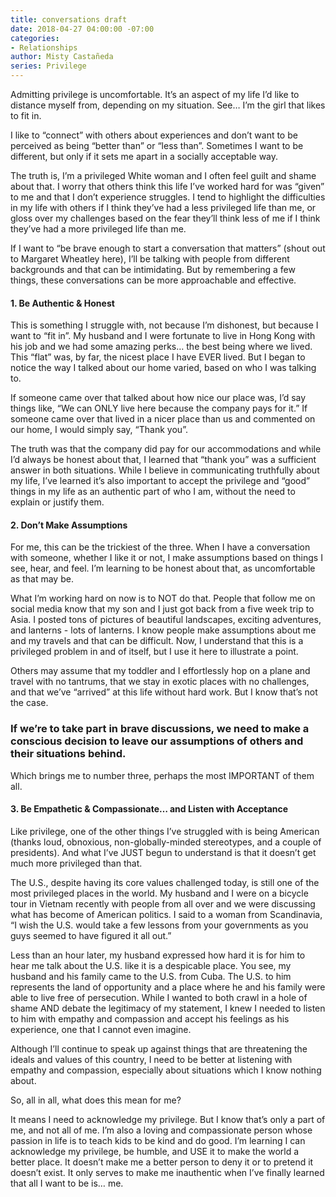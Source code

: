```yaml
---
title: conversations draft
date: 2018-04-27 04:00:00 -07:00
categories:
- Relationships
author: Misty Castañeda
series: Privilege
---
```


Admitting privilege is uncomfortable. It’s an aspect of my life I’d like to distance myself from, depending on my situation. See… I’m the girl that likes to fit in. 

I like to “connect” with others about experiences and don’t want to be perceived as being “better than” or “less than”. Sometimes I want to be different, but only if it sets me apart in a socially acceptable way.  

The truth is, I’m a privileged White woman and I often feel guilt and shame about that. I worry that others think this life I’ve worked hard for was “given” to me and that I don’t experience struggles. I tend to highlight the difficulties in my life with others if I think they’ve had a less privileged life than me, or gloss over my challenges based on the fear they’ll think less of me if I think they’ve had a more privileged life than me.  

If I want to “be brave enough to start a conversation that matters” (shout out to Margaret Wheatley here), I’ll be talking with people from different backgrounds and that can be intimidating. But by remembering a few things, these conversations can be more approachable and effective.

#### 1. Be Authentic & Honest

This is something I struggle with, not because I’m dishonest, but because I want to “fit in”. My husband and I were fortunate to live in Hong Kong with his job and we had some amazing perks… the best being where we lived. This “flat” was, by far, the nicest place I have EVER lived. But I began to notice the way I talked about our home varied, based on who I was talking to.  

If someone came over that talked about how nice our place was, I’d say things like, “We can ONLY live here because the company pays for it.” If someone came over that lived in a nicer place than us and commented on our home, I would simply say, “Thank you”.

The truth was that the company did pay for our accommodations and while I’d always be honest about that, I learned that “thank you” was a sufficient answer in both situations. While I believe in communicating truthfully about my life, I’ve learned it’s also important to accept the privilege and “good” things in my life as an authentic part of who I am, without the need to explain or justify them.

#### 2. Don’t Make Assumptions

For me, this can be the trickiest of the three. When I have a conversation with someone, whether I like it or not, I make assumptions based on things I see, hear, and feel. I’m learning to be honest about that, as uncomfortable as that may be. 

What I’m working hard on now is to NOT do that. People that follow me on social media know that my son and I just got back from a five week trip to Asia. I posted tons of pictures of beautiful landscapes, exciting adventures, and lanterns - lots of lanterns. I know people make assumptions about me and my travels and that can be difficult. Now, I understand that this is a privileged problem in and of itself, but I use it here to illustrate a point. 
 
Others may assume that my toddler and I effortlessly hop on a plane and travel with no tantrums, that we stay in exotic places with no challenges, and that we’ve “arrived” at this life without hard work.  But I know that’s not the case.

### If we’re to take part in brave discussions, we need to make a conscious decision to leave our assumptions of others and their situations behind. 

Which brings me to number three, perhaps the most IMPORTANT of them all.

#### 3. Be Empathetic & Compassionate… and Listen with Acceptance

Like privilege, one of the other things I’ve struggled with is being American (thanks loud, obnoxious, non-globally-minded stereotypes, and a couple of presidents). And what I’ve JUST begun to understand is that it doesn’t get much more privileged than that.

The U.S., despite having its core values challenged today, is still one of the most privileged places in the world. My husband and I were on a bicycle tour in Vietnam recently with people from all over and we were discussing what has become of American politics. I said to a woman from Scandinavia, “I wish the U.S. would take a few lessons from your governments as you guys seemed to have figured it all out.” 

Less than an hour later, my husband expressed how hard it is for him to hear me talk about the U.S. like it is a despicable place. You see, my husband and his family came to the U.S. from Cuba. The U.S. to him represents the land of opportunity and a place where he and his family were able to live free of persecution. While I wanted to both crawl in a hole of shame AND debate the legitimacy of my statement, I knew I needed to listen to him with empathy and compassion and accept his feelings as his experience, one that I cannot even imagine.

Although I’ll continue to speak up against things that are threatening the ideals and values of this country, I need to be better at listening with empathy and compassion, especially about situations which I know nothing about.

So, all in all, what does this mean for me? 

It means I need to acknowledge my privilege. But I know that’s only a part of me, and not all of me. I’m also a loving and compassionate person whose passion in life is to teach kids to be kind and do good. I’m learning I can acknowledge my privilege, be humble, and USE it to make the world a better place. It doesn’t make me a better person to deny it or to pretend it doesn’t exist. It only serves to make me inauthentic when I’ve finally learned that all I want to be is… me.